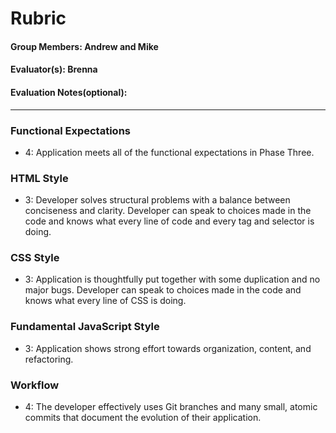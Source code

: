 # Rubric

#### Group Members: Andrew and Mike
#### Evaluator(s): Brenna
#### Evaluation Notes(optional):

***

### Functional Expectations

- 4: Application meets all of the functional expectations in Phase Three.

### HTML Style

- 3:  Developer solves structural problems with a balance between conciseness and clarity. Developer can speak to choices made in the code and knows what every line of code and every tag and selector is doing.

### CSS Style

- 3:  Application is thoughtfully put together with some duplication and no major bugs. Developer can speak to choices made in the code and knows what every line of CSS is doing.

### Fundamental JavaScript Style

- 3: Application shows strong effort towards organization, content, and refactoring.

### Workflow

- 4: The developer effectively uses Git branches and many small, atomic commits that document the evolution of their application.
